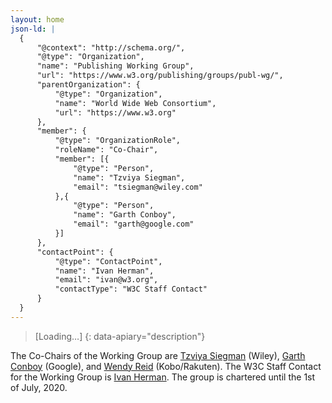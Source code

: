 ```yaml
---
layout: home
json-ld: |
  {
      "@context": "http://schema.org/",
      "@type": "Organization",
      "name": "Publishing Working Group",
      "url": "https://www.w3.org/publishing/groups/publ-wg/",
      "parentOrganization": {
          "@type": "Organization",
          "name": "World Wide Web Consortium",
          "url": "https://www.w3.org"
      },
      "member": {
          "@type": "OrganizationRole",
          "roleName": "Co-Chair",
          "member": [{
              "@type": "Person",
              "name": "Tzviya Siegman",
              "email": "tsiegman@wiley.com"
          },{
              "@type": "Person",
              "name": "Garth Conboy",
              "email": "garth@google.com"
          }]
      },
      "contactPoint": {
          "@type": "ContactPoint",
          "name": "Ivan Herman",
          "email": "ivan@w3.org",
          "contactType": "W3C Staff Contact"
      }
  }
---
```

> [Loading…]
{: data-apiary="description"}


The Co-Chairs of the Working Group are [Tzviya Siegman](mailto:tsiegman@wiley.com)  (Wiley), [Garth Conboy](mailto:garth@google.com) (Google), and [Wendy Reid](mailto:wendy.reid@rakuten.com) (Kobo/Rakuten). The W3C Staff Contact for the Working Group is [Ivan Herman](mailto:ivan@w3.org). The group is chartered until the 1st of July, 2020.


